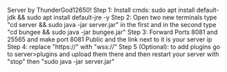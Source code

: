 Server by ThunderGod12650!
Step 1: Install cmds: sudo apt install default-jdk && sudo apt install default-jre -y 
Step 2: Open two new terminals type "cd server && sudo java -jar server.jar" in the first and in the second type "cd bungee && sudo java -jar bungee.jar" 
Step 3: Forward Ports 8081 and 25565 and make port 8081 Public and the link next to it is your server ip 
Step 4: replace "https://" with "wss://" 
Step 5 (Optional): to add plugins go to server>plugins and upload them there and then restart your server with "stop" then "sudo java -jar server.jar"
